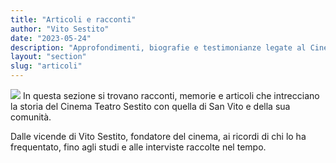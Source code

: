 ```yaml
---
title: "Articoli e racconti"
author: "Vito Sestito"
date: "2023-05-24"
description: "Approfondimenti, biografie e testimonianze legate al Cinema Teatro Sestito e alla storia del cinema a San Vito."
layout: "section"
slug: "articoli"
---
```

![](/articoli/_index_files/blocco_biglietti_del_cinema.webp)
In questa sezione si trovano racconti, memorie e articoli che intrecciano la storia del Cinema Teatro Sestito con quella di San Vito e della sua comunità.

Dalle vicende di Vito Sestito, fondatore del cinema, ai ricordi di chi lo ha frequentato, fino agli studi e alle interviste raccolte nel tempo.